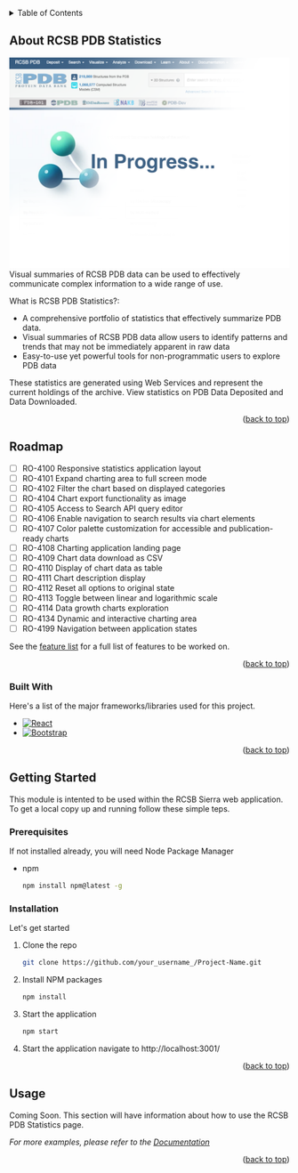 <a name="readme-top"></a>

<!-- TABLE OF CONTENTS -->
<details>
  <summary>Table of Contents</summary>
  <ol>
    <li>
      <a href="#about-rcsb-pdb-statistics">About RCSB PDB Statistics</a>
      <ul>
        <li><a href="#built-with">Built With</a></li>
      </ul>
    </li>
    <li><a href="#roadmap">Roadmap</a></li>
    <li>
      <a href="#getting-started">Getting Started</a>
      <ul>
        <li><a href="#prerequisites">Prerequisites</a></li>
        <li><a href="#installation">Installation</a></li>
      </ul>
    </li>
    <li><a href="#usage">Usage</a></li>
  </ol>
</details>



<!-- ABOUT RCSB PDB Statistics -->
## About RCSB PDB Statistics

[![Product Name Screen Shot][rcsb-stats-screenshot]](https://www.rcsb.org/stats/)
Visual summaries of RCSB PDB data can be used to effectively communicate complex information to a wide range of use.

What is RCSB PDB Statistics?:
* A comprehensive portfolio of statistics that effectively summarize PDB data.
* Visual summaries of RCSB PDB data allow users to identify patterns and trends that may not be immediately apparent in raw data
* Easy-to-use yet powerful tools for non-programmatic users to explore PDB data

These statistics are generated using Web Services and represent the current holdings of the archive.  View statistics on PDB Data Deposited and Data Downloaded.


<p align="right">(<a href="#readme-top">back to top</a>)</p>

<!-- ROADMAP -->
## Roadmap

- [ ] RO-4100	Responsive statistics application layout
- [ ] RO-4101	Expand charting area to full screen mode
- [ ] RO-4102	Filter the chart based on displayed categories
- [ ] RO-4104	Chart export functionality as image
- [ ] RO-4105	Access to Search API query editor
- [ ] RO-4106	Enable navigation to search results via chart elements
- [ ] RO-4107	Color palette customization for accessible and publication-ready charts
- [ ] RO-4108	Charting application landing page
- [ ] RO-4109	Chart data download as CSV
- [ ] RO-4110	Display of chart data as table
- [ ] RO-4111	Chart description display
- [ ] RO-4112	Reset all options to original state
- [ ] RO-4113	Toggle between linear and logarithmic scale
- [ ] RO-4114	Data growth charts exploration
- [ ] RO-4134	Dynamic and interactive charting area
- [ ] RO-4199	Navigation between application states

See the [feature list](https://rcsbpdb.atlassian.net/browse/RO-3713) for a full list of features to be worked on.

<p align="right">(<a href="#readme-top">back to top</a>)</p>




### Built With

Here's a list of the major frameworks/libraries used for this project.

* [![React][React.js]][React-url]
* [![Bootstrap][Bootstrap.com]][Bootstrap-url]

<p align="right">(<a href="#readme-top">back to top</a>)</p>



<!-- GETTING STARTED -->
## Getting Started

This module is intented to be used within the RCSB Sierra web application.  To get a local copy up and running follow these simple teps.

### Prerequisites

If not installed already, you will need Node Package Manager
* npm
  ```sh
  npm install npm@latest -g
  ```

### Installation

Let's get started

1. Clone the repo
   ```sh
   git clone https://github.com/your_username_/Project-Name.git
   ```
2. Install NPM packages
   ```sh
   npm install
   ```

3. Start the application
   ```sh
   npm start
   ```
3. Start the application
   navigate to http://localhost:3001/

<p align="right">(<a href="#readme-top">back to top</a>)</p>


<!-- USAGE EXAMPLES -->
## Usage

Coming Soon.  This section will have information about how to use the RCSB PDB Statistics page.

_For more examples, please refer to the [Documentation](https://example.com)_

<p align="right">(<a href="#readme-top">back to top</a>)</p>




<!-- LINKS & IMAGES -->
[rcsb-stats-screenshot]: src/assets/images/home_graphic_placeholder.png
[React.js]: https://img.shields.io/badge/React-20232A?style=for-the-badge&logo=react&logoColor=61DAFB
[React-url]: https://reactjs.org/
[Bootstrap.com]: https://img.shields.io/badge/Bootstrap-563D7C?style=for-the-badge&logo=bootstrap&logoColor=white
[Bootstrap-url]: https://getbootstrap.com